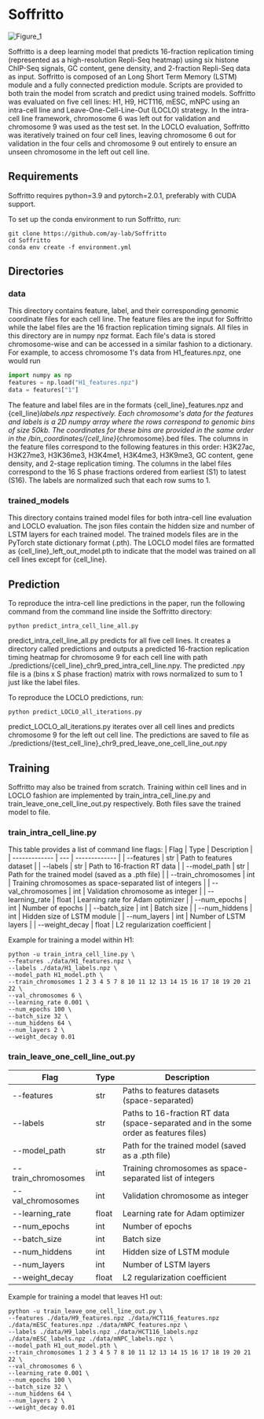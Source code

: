 # Soffritto
![Figure_1](https://github.com/user-attachments/assets/c7aefd3b-bbc4-44fd-9179-33a13ed17c11)

Soffritto is a deep learning model that predicts 16-fraction replication timing (represented as a high-resolution Repli-Seq heatmap) using six histone ChIP-Seq signals, GC content, gene density, and 2-fraction Repli-Seq data as input. Soffritto is composed of an Long Short Term Memory (LSTM) module and a fully connected prediction module. Scripts are provided to both train the model from scratch and predict using trained models. Soffritto was evaluated on five cell lines: H1, H9, HCT116, mESC, mNPC using an intra-cell line and Leave-One-Cell-Line-Out (LOCLO) strategy. In the intra-cell line framework, chromosome 6 was left out for validation and chromosome 9 was used as the test set. In the LOCLO evaluation, Soffritto was iteratively trained on four cell lines, leaving chromosome 6 out for validation in the four cells and chromosome 9 out entirely to ensure an unseen chromosome in the left out cell line.

## Requirements
Soffritto requires python=3.9 and pytorch=2.0.1, preferably with CUDA support.

To set up the conda environment to run Soffritto, run:
```
git clone https://github.com/ay-lab/Soffritto
cd Soffritto
conda env create -f environment.yml
```

## Directories 
### data
This directory contains feature, label, and their corresponding genomic coordinate files for each cell line. The feature files are the input for Soffritto while the label files are the 16 fraction replication timing signals. All files in this directory are in numpy npz format. Each file's data is stored chromosome-wise and can be accessed in a similar fashion to a dictionary. For example, to access chromosome 1's data from H1_features.npz, one would run 
```python
import numpy as np
features = np.load("H1_features.npz")
data = features["1"]
```
The feature and label files are in the formats {cell_line}_features.npz and {cell_line}_labels.npz respectively. Each chromosome's data for the features and labels is a 2D numpy array where the rows correspond to genomic bins of size 50kb. The coordinates for these bins are provided in the same order in the /bin_coordinates/{cell_line}_{chromosome}.bed files. The columns in the feature files correspond to the following features in this order: H3K27ac, H3K27me3, H3K36me3, H3K4me1, H3K4me3, H3K9me3, GC content, gene density, and 2-stage replication timing. The columns in the label files correspond to the 16 S phase fractions ordered from earliest (S1) to latest (S16). The labels are normalized such that each row sums to 1.

### trained_models
This directory contains trained model files for both intra-cell line evaluation and LOCLO evaluation. The json files contain the hidden size and number of LSTM layers for each trained model. The trained models files are in the PyTorch state dictionary format (.pth). The LOCLO model files are formatted as {cell_line}_left_out_model.pth to indicate that the model was trained on all cell lines except for {cell_line}. 

## Prediction
To reproduce the intra-cell line predictions in the paper, run the following command from the command line inside the Soffritto directory: 
```
python predict_intra_cell_line_all.py
```
predict_intra_cell_line_all.py predicts for all five cell lines. It creates a directory called predictions and outputs a predicted 16-fraction replication timing heatmap for chromosome 9 for each cell line with path ./predictions/{cell_line}_chr9_pred_intra_cell_line.npy. The predicted .npy file is a (bins x S phase fraction) matrix with rows normalized to sum to 1 just like the label files. 

To reproduce the LOCLO predictions, run:
```
python predict_LOCLO_all_iterations.py
```
predict_LOCLO_all_iterations.py iterates over all cell lines and predicts chromosome 9 for the left out cell line. The predictions are saved to file as ./predictions/{test_cell_line}_chr9_pred_leave_one_cell_line_out.npy

## Training
Soffritto may also be trained from scratch. Training within cell lines and in LOCLO fashion are implemented by train_intra_cell_line.py and train_leave_one_cell_line_out.py respectively. Both files save the trained model to file.
### train_intra_cell_line.py
This table provides a list of command line flags:
| Flag  | Type | Description |
| ------------- | --- | ------------- |
| --features | str  |  Path to features dataset |
| --labels | str |    Path to 16-fraction RT data  |
| --model_path  | str  |  Path for the trained model (saved as a .pth file)  |
| --train_chromosomes  | int  | Training chromosomes as space-separated list of integers |
| --val_chromosomes  | int  | Validation chromosome as integer |
| --learning_rate  | float  | Learning rate for Adam optimizer |
| --num_epochs | int  | Number of epochs |
| --batch_size | int  | Batch size |
| --num_hiddens  | int  | Hidden size of LSTM module |
| --num_layers  | int  | Number of LSTM layers |
| --weight_decay | float  | L2 regularization coefficient |

Example for training a model within H1:
```
python -u train_intra_cell_line.py \
--features ./data/H1_features.npz \
--labels ./data/H1_labels.npz \
--model_path H1_model.pth \
--train_chromosomes 1 2 3 4 5 7 8 10 11 12 13 14 15 16 17 18 19 20 21 22 \
--val_chromosomes 6 \
--learning_rate 0.001 \
--num_epochs 100 \
--batch_size 32 \
--num_hiddens 64 \
--num_layers 2 \
--weight_decay 0.01
```

### train_leave_one_cell_line_out.py
| Flag  | Type | Description |
| ------------- | --- | ------------- |
| --features | str  |  Paths to features datasets (space-separated) |
| --labels | str |  Paths to 16-fraction RT data (space-separated and in the some order as features files)  |
| --model_path  | str  |  Path for the trained model (saved as a .pth file)  |
| --train_chromosomes | int  | Training chromosomes as space-separated list of integers |
| --val_chromosomes  | int  | Validation chromosome as integer |
| --learning_rate  | float  | Learning rate for Adam optimizer |
| --num_epochs | int  | Number of epochs |
| --batch_size | int  | Batch size |
| --num_hiddens  | int  | Hidden size of LSTM module |
| --num_layers  | int  | Number of LSTM layers |
| --weight_decay | float  | L2 regularization coefficient |

Example for training a model that leaves H1 out:
```
python -u train_leave_one_cell_line_out.py \
--features ./data/H9_features.npz ./data/HCT116_features.npz ./data/mESC_features.npz ./data/mNPC_features.npz \
--labels ./data/H9_labels.npz ./data/HCT116_labels.npz ./data/mESC_labels.npz ./data/mNPC_labels.npz \
--model_path H1_out_model.pth \
--train_chromosomes 1 2 3 4 5 7 8 10 11 12 13 14 15 16 17 18 19 20 21 22 \
--val_chromosomes 6 \
--learning_rate 0.001 \
--num_epochs 100 \
--batch_size 32 \
--num_hiddens 64 \
--num_layers 2 \
--weight_decay 0.01
```
